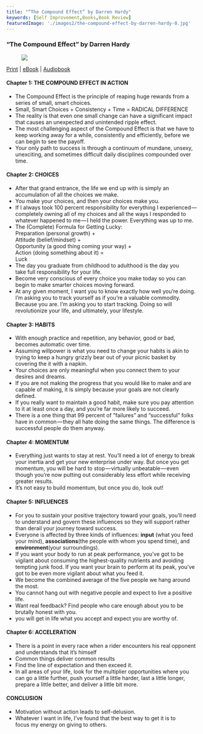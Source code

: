 ```yaml
---
title: "“The Compound Effect” by Darren Hardy"
keywords: [Self Improvement,Books,Book Review]
featuredImage: './images2/the-compound-effect-by-darren-hardy-0.jpg'
---
```


### “The Compound Effect” by Darren Hardy

<figure>

![](/images2/the-compound-effect-by-darren-hardy-0.jpg)

</figure>

[Print](https://amzn.to/2SJkOhS) | [eBook](https://amzn.to/2HBJtP0) | [Audiobook](https://amzn.to/38La7kz)

#### Chapter 1: THE COMPOUND EFFECT IN ACTION

*   The Compound Effect is the principle of reaping huge rewards from a series of small, smart choices.
*   Small, Smart Choices + Consistency + Time = RADICAL DIFFERENCE
*   The reality is that even one small change can have a significant impact that causes an unexpected and unintended ripple effect.
*   The most challenging aspect of the Compound Effect is that we have to keep working away for a while, consistently and efficiently, before we can begin to see the payoff.
*   Your only path to success is through a continuum of mundane, unsexy, unexciting, and sometimes difficult daily disciplines compounded over time.

#### Chapter 2: CHOICES

*   After that grand entrance, the life we end up with is simply an accumulation of all the choices we make.
*   You make your choices, and then your choices make you.
*   If I always took 100 percent responsibility for everything I experienced — completely owning all of my choices and all the ways I responded to whatever happened to me — I held the power. Everything was up to me.
*   The (Complete) Formula for Getting Lucky:  
    Preparation (personal growth) +  
    Attitude (belief/mindset) +  
    Opportunity (a good thing coming your way) +  
    Action (doing something about it) =  
    Luck
*   The day you graduate from childhood to adulthood is the day you  
    take full responsibility for your life.
*   Become very conscious of every choice you make today so you can begin to make smarter choices moving forward.
*   At any given moment, I want you to know exactly how well you’re doing. I’m asking you to track yourself as if you’re a valuable commodity. Because you are. I’m asking you to start tracking. Doing so will revolutionize your life, and ultimately, your lifestyle.

#### Chapter 3: HABITS

*   With enough practice and repetition, any behavior, good or bad, becomes automatic over time.
*   Assuming willpower is what you need to change your habits is akin to trying to keep a hungry grizzly bear out of your picnic basket by covering the it with a napkin.
*   Your choices are only meaningful when you connect them to your desires and dreams.
*   If you are not making the progress that you would like to make and are capable of making, it is simply because your goals are not clearly defined.
*   If you really want to maintain a good habit, make sure you pay attention to it at least once a day, and you’re far more likely to succeed.
*   There is a one thing that 99 percent of “failures” and “successful” folks have in common — they all hate doing the same things. The difference is successful people do them anyway.

#### Chapter 4: MOMENTUM

*   Everything just wants to stay at rest. You’ll need a lot of energy to break your inertia and get your new enterprise under way. But once you get momentum, you will be hard to stop — virtually unbeatable — even though you’re now putting out considerably less effort while receiving greater results.
*   It’s not easy to build momentum, but once you do, look out!

#### Chapter 5: INFLUENCES

*   For you to sustain your positive trajectory toward your goals, you’ll need to understand and govern these influences so they will support rather than derail your journey toward success.
*   Everyone is affected by three kinds of influences: **input** (what you feed your mind), **associations**(the people with whom you spend time), and **environment**(your surroundings).
*   If you want your body to run at peak performance, you’ve got to be vigilant about consuming the highest-quality nutrients and avoiding tempting junk food. If you want your brain to perform at its peak, you’ve got to be even more vigilant about what you feed it.
*   We become the combined average of the five people we hang around the most.
*   You cannot hang out with negative people and expect to live a positive life.
*   Want real feedback? Find people who care enough about you to be brutally honest with you.
*   you will get in life what you accept and expect you are worthy of.

#### Chapter 6: ACCELERATION

*   There is a point in every race when a rider encounters his real opponent and understands that it’s himself
*   Common things deliver common results
*   Find the line of expectation and then exceed it.
*   In all areas of your life, look for the multiplier opportunities where you can go a little further, push yourself a little harder, last a little longer, prepare a little better, and deliver a little bit more.

#### CONCLUSION

*   Motivation without action leads to self-delusion.
*   Whatever I want in life, I’ve found that the best way to get it is to  
    focus my energy on giving to others.
